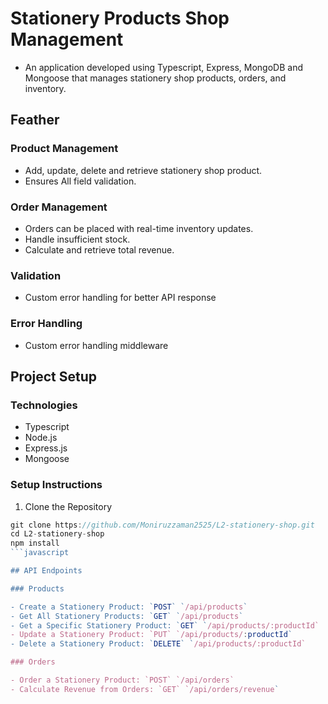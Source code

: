 # Stationery Products Shop Management

- An application developed using Typescript, Express, MongoDB and Mongoose that manages stationery shop products, orders, and inventory.

## Feather

### Product Management

- Add, update, delete and retrieve stationery shop product.
- Ensures All field validation.

### Order Management

- Orders can be placed with real-time inventory updates.
- Handle insufficient stock.
- Calculate and retrieve total revenue.

### Validation

- Custom error handling for better API response

### Error Handling

- Custom error handling middleware

## Project Setup

### Technologies

- Typescript
- Node.js
- Express.js
- Mongoose

### Setup Instructions

1. Clone the Repository
```javascript
git clone https://github.com/Moniruzzaman2525/L2-stationery-shop.git
cd L2-stationery-shop
npm install
```javascript

## API Endpoints

### Products

- Create a Stationery Product: `POST` `/api/products`
- Get All Stationery Products: `GET` `/api/products`
- Get a Specific Stationery Product: `GET` `/api/products/:productId`
- Update a Stationery Product: `PUT` `/api/products/:productId`
- Delete a Stationery Product: `DELETE` `/api/products/:productId`

### Orders

- Order a Stationery Product: `POST` `/api/orders`
- Calculate Revenue from Orders: `GET` `/api/orders/revenue`
